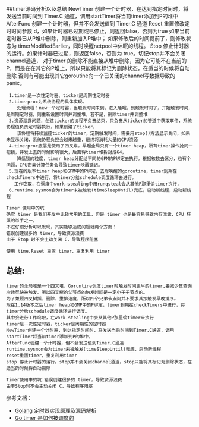 ##timer源码分析以及总结
    NewTimer 创建一个计时器，在达到指定时间时，将发送当前时间到 Timer.C 通道，调用startTimer将当前timer添加到P的堆中
    AfterFunc 创建一个计时器，但并不会发送值到 Timer.C 通道
    Reset 重置修改定时时间参数 d，如果计时器已过期或已停止，则返回false，否则为true
    如果当前定时器已从P堆中删除，则重新加入P堆中；
    如果修改后的时间提前了，则修改状态为 timerModifiedEarlier，同时唤醒netpool中休眠的线程。
    Stop 停止计时器的运行。如果计时器已过期，则返回false，否则为 true。切记stop并不会关闭channel通道，
    对于timer 的删除不能直接从堆中删除，因为它可能不在当前的P，而是在在其它的P堆上，所以只能将其标记为删除状态，在适当的时候将自动删除
    否则有可能出现其它goroutine向一个已关闭的channel写数据导致的 panic。

     1.timer是一次性定时器、ticker是周期性定时器
     2.timerproc为系统协程的具体实现。
        处理流程：new一个定时器，当触发时间未到，进入睡眠，到触发时间了，开始触发时间，是周期定时器，则重新设置时间并调整堆，若不是，删除timer并调整堆
     3.资源泄露问题，创建ticker的协程不负责结束，只负责从ticker的管道中获取事件，系统协程值负责定时器执行，如果创建了ticker，
        该协程将持续监控ticker的timer，定期触发时间，需要用stop()方法显示关闭，如果未显示关闭，系统协程负担会越来越重，最终将消耗大量的CPU资源
     4.timerproc底层是使用了四叉堆，早起全局只有一个timer heap，所有timer操作抢同一把锁，并发上去的时候影响很大，后面将timer堆拆封成64，
        降低锁的粒度，timer heap分配给不同的GPM的P绑定去执行。根据核数去区分，也有个问题，CPU密集计算任务会导致timer唤醒延迟。
     5.现在的版本timer heap和GPM中的P绑定，去除唤醒的goroutine，timer到期在checkTimers中进行，将timer分给schedule调度循环去进行。
       工作窃取，在调度中work-stealing中用runqsteal会从其他P那里偷timer执行，
     6.runtime.sysmon会为timer未被触发(timeSleepUntil)兜底，启动新线程，启动新线程

    Timer 使用中的坑
    确实 timer 是我们开发中比较常用的工具，但是 timer 也是最容易导致内存泄露，CPU 狂飙的杀手之一。
    不过仔细分析可以发现，其实能够造成问题就两个方面：
    错误创建很多的 timer，导致资源浪费
    由于 Stop 时不会主动关闭 C，导致程序阻塞

    使用 time.Reset 重置 timer，重复利用 timer

## 总结:
    timer的全局堆是一个四叉堆，Goruntine调度timer时触发时间更早的timer,要减少其查询次数尽快被触发。所以四叉树的父节点的触发时间是一定小于子节点的。
    为了兼顾四叉树插、删除、重排速度，所以四个兄弟节点间并不要求其按触发早晚排序。
    现在1.14版本之后timer heap和GMP中的P绑定，timer到期在checkTimers中进行，将timer分给schedule调度循环进行调度。
    其中会进行工作窃取，在work-stealing中会从其他P那里偷timer来执行
    timer是一次性定时器，ticker是周期性的定时器
    NewTimer创建一个计时器，到达指定时间时，将发送当前时间到Timer.C通道，调用startTimer将当前timer添加到P的堆中。
    AfterFunc创建一个计时器，但不会发送值到Timer.C通道
    runtime.sysmon会为timer未被触发(timeSleepUntil)兜底，启动新线程
    reset重置timer，重复利用timer
    stop 停止计时器的运行。stop并不会关闭channel通道，stop只能将其标记为删除状态，在适当的时候将自动删除

    Timer使用中的坑:错误创建很多的 timer，导致资源浪费
    由于Stop时不会主动关闭 C，导致程序阻塞


参考文档：
- [Golang 定时器实现原理及源码解析](https://blog.haohtml.com/archives/25962)
- [Go timer 是如何被调度的](https://cloud.tencent.com/developer/article/1840257)




